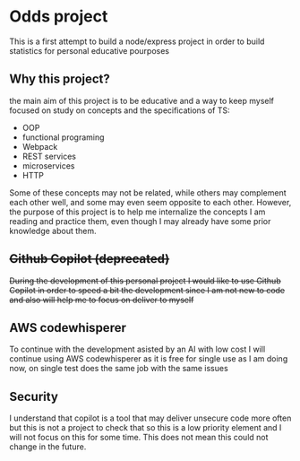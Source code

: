 # Odds project
This is a first attempt to build a node/express project in order to build statistics for personal educative pourposes

## Why this project?
the main aim of this project is to be educative and a way to keep myself focused on study on concepts and the specifications of TS:

- OOP
- functional programing
- Webpack
- REST services
- microservices
- HTTP

Some of these concepts may not be related, while others may complement each other well, and some may even seem opposite to each other. However, the purpose of this project is to help me internalize the concepts I am reading and practice them, even though I may already have some prior knowledge about them.

## ~~Github Copilot (deprecated)~~
~~During the development of this personal project I would like to use Github Copilot in order to speed a bit the development since I am not new to code and also will help me to focus on deliver to myself~~

## AWS codewhisperer
To continue with the development asisted by an AI with low cost I will continue using AWS codewhisperer as it is free for single use as I am doing now, on single test does the same job with the same issues

## Security
I understand that copilot is a tool that may deliver unsecure code more often but this is not a project to check that so this is a low priority element and I will not focus on this for some time. This does not mean this could not change in the future.
